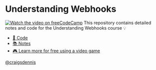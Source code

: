 
# Understanding Webhooks

[![Watch the video on freeCodeCamp](https://img.youtube.com/vi/41NOoEz3Tzc/maxresdefault.jpg)](https://youtu.be/41NOoEz3Tzc)
This repository contains detailed notes and code for the Understanding Webhooks course 💡

* [🚀 Code](./code)
* [📚 Notes](notes.md)
* [🎮 Learn more for free using a video game](https://twilio.com/quest?utm_source=gh-link&utm_medium=referral&utm_campaign=webhooks-course)


[@craigsdennis](https://twitter.com/craigsdennis)
